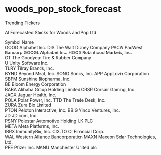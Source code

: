 # woods_pop_stock_forecast
Trending Tickers

AI Forecasted Stocks for Woods and Pop Ltd

Symbol	Name	
GOOG	  Alphabet Inc.	
DIS	    The Walt Disney Company
PACW	  PacWest Bancorp
GOOGL	  Alphabet Inc.	
HOOD	  Robinhood Markets, Inc.	
GT	    The Goodyear Tire & Rubber Company	
U	      Unity Software Inc.	
TLRY	  Tilray Brands, Inc.	
BYND	  Beyond Meat, Inc.	
SONO	  Sonos, Inc.
APP	    AppLovin Corporation	
SBFM	  Sunshine Biopharma, Inc.	
BE	    Bloom Energy Corporation	
BABA	  Alibaba Group Holding Limited	
CRSR	  Corsair Gaming, Inc.	
JAGX	  Jaguar Health, Inc.	
POLA	  Polar Power, Inc.	
TTD	    The Trade Desk, Inc.	
ZURA	  Zura Bio Limited	
PTON	  Peloton Interactive, Inc.	
BBIG	  Vinco Ventures, Inc.	
JD	    JD.com, Inc.	
PSNY	  Polestar Automotive Holding UK PLC	
META	  Meta Platforms, Inc.	
IBRX	  ImmunityBio, Inc.	
CIX.TO	CI Financial Corp.	
WAL	    Western Alliance Bancorporation	
MAXN	  Maxeon Solar Technologies, Ltd.	
PFE	    Pfizer Inc.	
MANU	  Manchester United plc	



